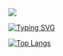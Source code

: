 <img src="https://capsule-render.vercel.app/api?type=waving&color=#bfd7e3&height=250&section=header&text=Heyhyejoy&fontSize=30" />

[![Typing SVG](https://readme-typing-svg.demolab.com/?lines=Welcome+to+Joy's+GitHub)](https://git.io/typing-svg)

<!--
<a href="https://github.com/heyhyejoy" target="_blank"><img src="https://img.shields.io/badge/github-000000?style=for-the-badge&logo-bitdefender&logoColor=FFFFFF"/></a>
-->

[![Top Langs](https://github-readme-stats.vercel.app/api/top-langs/?username=heyhyejoy)](https://github.com/anuraghazra/github-readme-stats)


